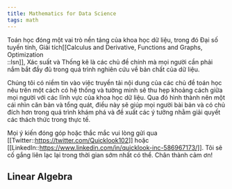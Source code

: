 ```yaml
---
title: Mathematics for Data Science
tags: math
---
```


Toán học đóng một vai trò nền tảng của khoa học dữ liệu, trong đó Đại số tuyến tính, Giải tích[[Calculus and Derivative, Functions and Graphs, Optimization<br/>::lsn]], Xác suất và Thống kê là các chủ đề chính mà mọi người cần phải nắm bắt đầy đủ trong quá trình nghiên cứu về bản chất của dữ liệu.

Chúng tôi có niềm tin vào việc truyền tải nội dung của các chủ đề toán học nêu trên một cách có hệ thống và tường minh sẽ thu hẹp khoảng cách giữa mọi người với các lĩnh vực của khoa học dữ liệu. Qua đó hình thành nên một cái nhìn căn bản và tổng quát, điều này sẽ giúp mọi người bài bản và có chủ đích hơn trong quá trình khám phá và đề xuất các ý tưởng nhằm giải quyết các thách thức trong thực tế.    

Mọi ý kiến đóng góp hoặc thắc mắc vui lòng gửi qua [[Twitter::https://twitter.com/Quicklook102]] hoặc [[LinkedIn::https://www.linkedin.com/in/quicklook-inc-586967173/]]. Tôi sẽ cố gắng liên lạc lại trong thời gian sớm nhất có thể. Chân thành cảm ơn!

## Linear Algebra


